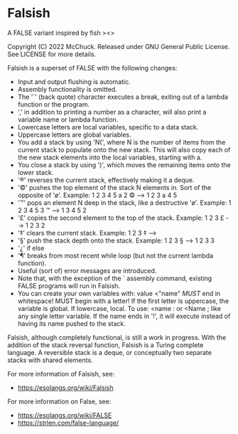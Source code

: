 # Falsish
A FALSE variant inspired by fish >&lt;>

Copyright (C) 2022 McChuck.  Released under GNU General Public License.  See LICENSE for more details.

Falsish is a superset of FALSE with the following changes:

* Input and output flushing is automatic.
* Assembly functionality is omitted.
* The '`' (back quote) character executes a break, exiting out of a lambda function or the program.
* ',' in addition to printing a number as a character, will also print a variable name or lambda function.
* Lowercase letters are local variables, specific to a data stack.
* Uppercase letters are global variables.
* You add a stack by using 'N(', where N is the number of items from the current stack to populate onto the new stack.  This will also copy each of the new stack elements into the local variables, starting with a.
* You close a stack by using ')', which moves the remaining items onto the lower stack.
* '®' reverses the current stack, effectively making it a deque.
* '©' pushes the top element of the stack N elements in. Sort of the opposite of 'ø'. Example: 1 2 3 4 5 a 2 © --> 1 2 3 a 4 5
* '™' pops an element N deep in the stack, like a destructive 'ø'. Example: 1 2 3 4 5 3 ™ --> 1 3 4 5 2
* '£' copies the second element to the top of the stack.  Example: 1 2 3 £ --> 1 2 3 2
* '‡' clears the current stack.  Example:  1 2 3 ‡ --> 
* '§' push the stack depth onto the stack.  Example:  1 2 3 § --> 1 2 3 3
* '¿' if else
* '¶' breaks from most recent while loop (but not the current lambda function).
* Useful (sort of) error messages are introduced.
* Note that, with the exception of the ` assembly command, existing FALSE programs will run in Falsish.
* You can create your own variables with: value <"name"     *MUST* end in whitespace!  MUST begin with a letter!
                        If the first letter is uppercase, the variable is global.  If lowercase, local.
                        To use: <name :   or <Name ;  like any single letter variable.
                        If the name ends in '!', it will execute instead of having its name pushed to the stack.

Falsish, although completely functional, is still a work in progress.  With the addition of the stack reversal function, Falsish is a Turing complete language.  A reversible stack is a deque, or conceptually two separate stacks with shared elements.

For more information of Falsish, see:
* https://esolangs.org/wiki/Falsish

For more information on False, see:
* https://esolangs.org/wiki/FALSE
* https://strlen.com/false-language/
